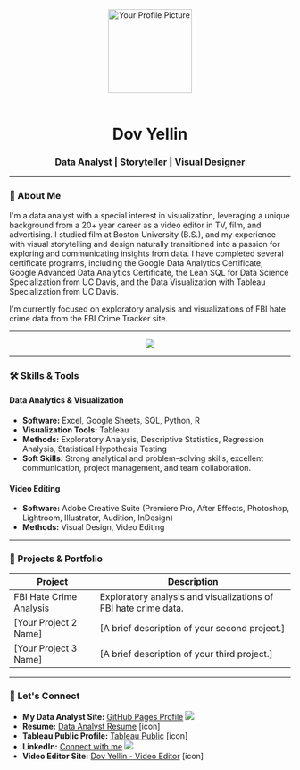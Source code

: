 <div align="center">
  <img src="https://avatars.githubusercontent.com/u/YOUR_USERNAME" width="150px;" alt="Your Profile Picture"/>
  <br />
  <br />
  <h1>Dov Yellin</h1>
  <h3>Data Analyst | Storyteller | Visual Designer</h3>
</div>

---

### 🌟 About Me
I'm a data analyst with a special interest in visualization, leveraging a unique background from a 20+ year career as a video editor in TV, film, and advertising. I studied film at Boston University (B.S.), and my experience with visual storytelling and design naturally transitioned into a passion for exploring and communicating insights from data. I have completed several certificate programs, including the Google Data Analytics Certificate, Google Advanced Data Analytics Certificate, the Lean SQL for Data Science Specialization from UC Davis, and the Data Visualization with Tableau Specialization from UC Davis.

I'm currently focused on exploratory analysis and visualizations of FBI hate crime data from the FBI Crime Tracker site.

---

<p align="center">
  <a href="https://skillicons.dev">
    <img src="https://skillicons.dev/icons?i=pr,ae,ps,ai,postgres,sqlite,py,r" />
  </a>
</p>

---

### 🛠️ Skills & Tools

#### Data Analytics & Visualization
-   **Software:** Excel, Google Sheets, SQL, Python, R
-   **Visualization Tools:** Tableau
-   **Methods:** Exploratory Analysis, Descriptive Statistics, Regression Analysis, Statistical Hypothesis Testing
-   **Soft Skills:** Strong analytical and problem-solving skills, excellent communication, project management, and team collaboration.

#### Video Editing
-   **Software:** Adobe Creative Suite (Premiere Pro, After Effects, Photoshop, Lightroom, Illustrator, Audition, InDesign)
-   **Methods:** Visual Design, Video Editing

---

### 📂 Projects & Portfolio

| Project | Description |
|---|---|
| FBI Hate Crime Analysis | Exploratory analysis and visualizations of FBI hate crime data. |
| [Your Project 2 Name] | [A brief description of your second project.] |
| [Your Project 3 Name] | [A brief description of your third project.] |

---

### 🔗 Let's Connect

-   **My Data Analyst Site:** [GitHub Pages Profile](https://dyellin.github.io/) <img src="https://skillicons.dev/icons?i=github" />
-   **Resume:** [Data Analyst Resume](https://github.com/dyellin/dyellin.github.io/blob/3ded6fd394ae385c491d13fdccf6072fb92098d7/DovYellin_DataAnalyst.pdf) [icon]
-   **Tableau Public Profile:** [Tableau Public](https://public.tableau.com/app/profile/dov.yellin/vizzes) [icon]
-   **LinkedIn:** [Connect with me](https://www.linkedin.com/in/dovyellin/) <img src="https://skillicons.dev/icons?i=linkedin" />
-   **Video Editor Site:** [Dov Yellin - Video Editor](http://www.dovyellin.com/) [icon]
